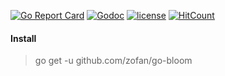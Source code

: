 [![Go Report Card](https://goreportcard.com/badge/github.com/zofan/go-bloom)](https://goreportcard.com/report/github.com/zofan/go-bloom)
[![Godoc](http://img.shields.io/badge/godoc-reference-blue.svg?style=flat)](https://godoc.org/github.com/zofan/go-bloom)
[![license](http://img.shields.io/badge/license-MIT-red.svg?style=flat)](https://raw.githubusercontent.com/zofan/go-bloom/master/LICENSE)
[![HitCount](http://hits.dwyl.io/zofan/go-bloom.svg)](http://hits.dwyl.io/zofan/go-bloom)

#### Install

> go get -u github.com/zofan/go-bloom
